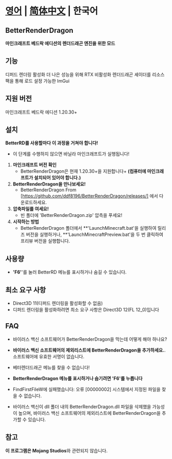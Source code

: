 


# [영어](README.md) | [简体中文](README_CN.md) | 한국어

## BetterRenderDragon

**마인크래프트 베드락 에디션의 렌더드래곤 엔진을 위한 모드**

## 기능

디퍼드 렌더링 활성화
더 나은 성능을 위해 RTX 비활성화
렌더드래곤 셰이더를 리소스팩을 통해 로드
설정 가능한 ImGui

## 지원 버전

마인크래프트 베드락 에디션 1.20.30+

## 설치

**BetterRD를 사용할마다 이 과정을 거쳐야 합니다!**

* 이 단계를 수행하지 않으면 바닐라 마인크래프트가 실행됩니다!

1. **마인크래프트 버전 확인**
   * BetterRenderDragon은 현재 1.20.30+을 지원합니다+
      **(컴퓨터에 마인크래프트가 설치되어 있어야 합니다.)**
2. **BetterRenderDragon을 만나보세요!**
   * BetterRenderDragon From [https://github.com/ddf8196/BetterRenderDragon/releases/] 에서 다운로드하세요.
3. **압축파일를 여세요!**
   * 빈 폴더에 'BetterRenderDragon.zip' 압측을 푸세요!
4. **시작하는 방법**
   * BetterRenderDragon 폴더에서 **'LaunchMinecraft.bat'을 실행하여 릴리즈 버전을 실행하거나, **'LaunchMinecraftPreview.bat'을 두 번 클릭하여 프리뷰 버전을 실행합니다.

## 사용량

* **'F6'**'를 눌러 BetterRD 메뉴를 표시하거나 숨길 수 있습니다.

## 최소 요구 사항

* Direct3D 11(디퍼드 렌더링을 활성화할 수 없음)
* 디퍼드 렌더링을 활성화하려면 최소 요구 사항은 Direct3D 12(FL 12_0)입니다

## FAQ

* 바이러스 백신 소프트웨어가 BetterRenderDragon을 막는데 어떻게 해야 하나요?
* **바이러스 백신 소프트웨어의 제외리스트에 BetterRenderDragon을 추가하세요.**. 소프트웨어에 유효한 서명이 없습니다.

* 베터렌더드래곤 메뉴를 찾을 수 없습니다!
* **BetterRenderDragon 메뉴를 표시하거나 숨기려면 'F6'를 누릅니다**

* FindFirstFileW에 실패했습니다: 오류 [00000002] 시스템에서 지정된 파일을 찾을 수 없습니다.
* 바이러스 백신이 dll 폴더 내의 BetterRenderDragon.dll 파일을 삭제했을 가능성이 높으며, 바이러스 백신 소프트웨어의 제외리스트에 BetterRenderDragon을 추가할 수 있습니다.

## 참고

**이 프로그램은 Mojang Studios**와 관련되지 않습니다.
